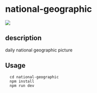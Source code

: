 # national-geographic
![](des.png)

## description
daily national geographic picture

## Usage
```
  cd national-geographic
  npm install
  npm run dev
```

